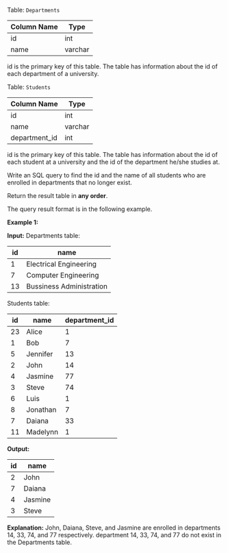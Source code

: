 ﻿Table:  `Departments`


| Column Name   | Type    |
|-|-
| id            | int     |
| name          | varchar |

id is the primary key of this table.
The table has information about the id of each department of a university.

Table:  `Students`


| Column Name   | Type    |
|-|-
| id            | int     |
| name          | varchar |
| department_id | int     |

id is the primary key of this table.
The table has information about the id of each student at a university and the id of the department he/she studies at.

Write an SQL query to find the id and the name of all students who are enrolled in departments that no longer exist.

Return the result table in  **any order**.

The query result format is in the following example.

**Example 1:**

**Input:** 
Departments table:

| id   | name                     |
|-|-
| 1    | Electrical Engineering   |
| 7    | Computer Engineering     |
| 13   | Bussiness Administration |

Students table:

| id   | name     | department_id |
|-|-|-
| 23   | Alice    | 1             |
| 1    | Bob      | 7             |
| 5    | Jennifer | 13            |
| 2    | John     | 14            |
| 4    | Jasmine  | 77            |
| 3    | Steve    | 74            |
| 6    | Luis     | 1             |
| 8    | Jonathan | 7             |
| 7    | Daiana   | 33            |
| 11   | Madelynn | 1             |

**Output:** 

| id   | name     |
|-|-
| 2    | John     |
| 7    | Daiana   |
| 4    | Jasmine  |
| 3    | Steve    |

**Explanation:** 
John, Daiana, Steve, and Jasmine are enrolled in departments 14, 33, 74, and 77 respectively. department 14, 33, 74, and 77 do not exist in the Departments table.
